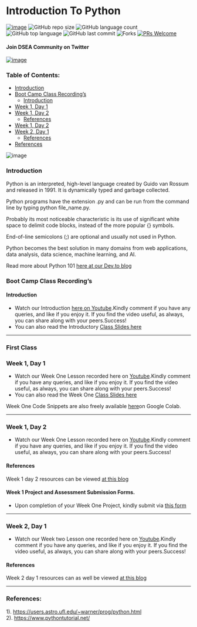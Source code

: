 # Introduction To Python 

[![image](https://img.shields.io/badge/License-MIT-yellow.svg)](https://opensource.org/licenses/MIT)
![GitHub repo size](https://img.shields.io/github/repo-size/Data-Science-East-AFrica/Introduction-To-Python?color=green-yellow&logo=github&logoColor=blue) 
![GitHub language count](https://img.shields.io/github/languages/count/Data-Science-East-AFrica/Introduction-To-Python?logo=visual-studio-code) 
![GitHub top language](https://img.shields.io/github/languages/top/Data-Science-East-AFrica/Introduction-To-Python)
![GitHub last commit](https://img.shields.io/github/last-commit/Data-Science-East-AFrica/Introduction-To-Python?style=plastic&color=brightgreen) 
![Forks](https://img.shields.io/github/forks/Data-Science-East-AFrica/Introduction-To-Python?style=social) 
[![PRs Welcome](https://img.shields.io/badge/PRs-welcome-brightgreen.svg)](https://reactjs.org/docs/how-to-contribute.html#your-first-pull-request)

#### Join DSEA Community on  Twitter
[![image](https://img.shields.io/twitter/follow/DSEAfrica?style=social)](https://twitter.com/DSEAfrica)

### Table of Contents:
- [Introduction](#introduction)
- [Boot Camp Class Recording’s](#boot-camp-class-recording’s)
  - [Introduction](#introduction-1)
- [Week 1, Day 1](#week-1-,-day-1)
- [Week 1, Day 2](#week-1,-day-2)
  - [References](#references)
- [Week 1, Day 2](#week-1,-day-2)
- [Week 2, Day 1](#week-2,-day-1)
  - [References](#references-1)
- [References](#references)

![image](https://user-images.githubusercontent.com/51136314/126344425-54f7126e-6ec1-4c0e-9a3e-f3c2f34fc8e1.png) 

### Introduction
Python is an interpreted, high-level language created by Guido van Rossum and released in 1991. It is dynamically typed and garbage collected.

Python programs have the extension .py and can be run from the command line by typing python file_name.py.

Probably its most noticeable characteristic is its use of significant white space to delimit code blocks, instead of the more popular {} symbols.

End-of-line semicolons (;) are optional and usually not used in Python.

Python becomes the best solution in many domains from web applications, data analysis, data science, machine learning, and AI. 
 
Read more about Python 101 [here at our Dev.to blog](https://dev.to/grayhat/python-101-introduction-to-python-3kg5)

### Boot Camp Class Recording’s

#### Introduction
- Watch our Introduction [here on Youtube](https://youtu.be/DGc-4_zxyXo).Kindly comment if you have any queries, and like if you enjoy it.
 If you find the video useful, as always, you can share along with your peers.Success!
- You can also read the Introductory [Class Slides here](https://docs.google.com/presentation/d/1cOabved-UNNl-LWO9VBEHZ15cMMoI_OVApdr_I52M6M/edit?usp=sharing)

---
### First Class 
### Week 1, Day 1

- Watch our Week One Lesson recorded here on [Youtube](https://youtu.be/T7cxxEgQ0iQ).Kindly comment if you have any queries, and like if you enjoy it.
 If you find the video useful, as always, you can share along with your peers.Success!
- You can also read the Week One [Class Slides here](https://docs.google.com/presentation/d/1a_6mzDe9nxWL2rAvtwuU7Z83kZ4BYS3tr86muAwFJuo/edit?usp=sharing )

Week One Code Snippets are also freely available [here](https://colab.research.google.com/drive/1fBpZAssDbA3r6lq44Psy6DzcmaSLQe5w?usp=sharing)on Google Colab.

---
### Week 1, Day 2
- Watch our Week One Lesson recorded here on [Youtube](https://youtu.be/fArRNOvCwaI).Kindly comment if you have any queries, and like if you enjoy it.
 If you find the video useful, as always, you can share along with your peers.Success!

#### References
Week 1 day 2 resources can be viewed [at this blog](https://dev.to/grayhat/python-102-introduction-to-python-intermediate-concepts-1881)

#### Week 1 Project and Assessment Submission Forms.
- Upon completion of your Week One Project, kindly submit via [this form](https://forms.gle/SJFFhEwqUPoW8myj7)

---
### Week 2, Day 1

- Watch our Week two Lesson one recorded here on [Youtube](https://youtu.be/0331iclOw-U).Kindly comment if you have any queries, and like if you enjoy it.
 If you find the video useful, as always, you can share along with your peers.Success!

#### References
Week 2 day 1 resources can as well be viewed [at this blog](https://dev.to/grayhat/introduction-to-data-structures-and-algorithms-with-python-4ih1)

----

### References:

1). https://users.astro.ufl.edu/~warner/prog/python.html <br>
2). https://www.pythontutorial.net/ <br>
